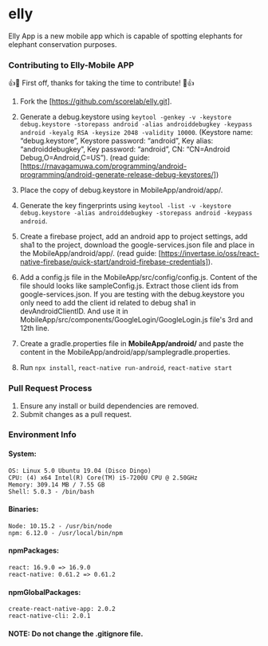 # elly

Elly App is a new mobile app which is capable of spotting elephants for elephant conservation purposes.

### Contributing to Elly-Mobile APP

:+1::tada: First off, thanks for taking the time to contribute! :tada::+1:

1. Fork the [https://github.com/scorelab/elly.git].

2. Generate a debug.keystore using `keytool -genkey -v -keystore debug.keystore -storepass android -alias androiddebugkey -keypass android -keyalg RSA -keysize 2048 -validity 10000`. (Keystore name: “debug.keystore”, Keystore password: “android”, Key alias: “androiddebugkey”, Key password: “android”, CN: “CN=Android Debug,O=Android,C=US”). (read guide: [https://rnavagamuwa.com/programming/android-programming/android-generate-release-debug-keystores/])

3. Place the copy of debug.keystore in MobileApp/android/app/.

4. Generate the key fingerprints using `keytool -list -v -keystore debug.keystore -alias androiddebugkey -storepass android -keypass android`.

5. Create a firebase project, add an android app to project settings, add sha1 to the project, download the google-services.json file and place in the MobileApp/android/app/. (read guide: [https://invertase.io/oss/react-native-firebase/quick-start/android-firebase-credentials]).

6. Add a config.js file in the MobileApp/src/config/config.js. Content of the file should looks like sampleConfig.js. Extract those client ids from google-services.json. If you are testing with the debug.keystore you only need to add the client id related to debug sha1 in devAndroidClientID. And use it in MobileApp/src/components/GoogleLogin/GoogleLogin.js file's 3rd and 12th line.

7. Create a gradle.properties file in **MobileApp/android/** and paste the content in the MobileApp/android/app/samplegradle.properties.

8. Run `npx install`, `react-native run-android`, `react-native start`

### Pull Request Process

1. Ensure any install or build dependencies are removed.
2. Submit changes as a pull request.

### Environment Info
#### System:
    OS: Linux 5.0 Ubuntu 19.04 (Disco Dingo)
    CPU: (4) x64 Intel(R) Core(TM) i5-7200U CPU @ 2.50GHz
    Memory: 309.14 MB / 7.55 GB
    Shell: 5.0.3 - /bin/bash
#### Binaries:
    Node: 10.15.2 - /usr/bin/node
    npm: 6.12.0 - /usr/local/bin/npm
#### npmPackages:
    react: 16.9.0 => 16.9.0 
    react-native: 0.61.2 => 0.61.2 
#### npmGlobalPackages:
    create-react-native-app: 2.0.2
    react-native-cli: 2.0.1


#### NOTE: Do not change the .gitignore file.
